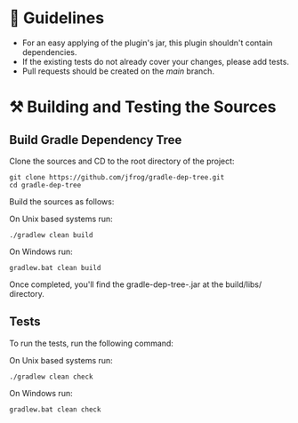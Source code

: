 # 📖 Guidelines

- For an easy applying of the plugin's jar, this plugin shouldn't contain dependencies.
- If the existing tests do not already cover your changes, please add tests.
- Pull requests should be created on the _main_ branch.

# ⚒️ Building and Testing the Sources

## Build Gradle Dependency Tree

Clone the sources and CD to the root directory of the project:

```
git clone https://github.com/jfrog/gradle-dep-tree.git
cd gradle-dep-tree
```

Build the sources as follows:

On Unix based systems run:

```
./gradlew clean build
```

On Windows run:

```
gradlew.bat clean build
```

Once completed, you'll find the gradle-dep-tree-<version>.jar at the build/libs/ directory.

## Tests

To run the tests, run the following command:

On Unix based systems run:

```
./gradlew clean check
```

On Windows run:

```
gradlew.bat clean check
```
